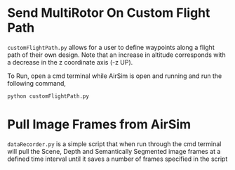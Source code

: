 # Send MultiRotor On Custom Flight Path

```customFlightPath.py``` allows for a user to define waypoints along a flight path of their own design. Note that an increase in altitude corresponds with a decrease in the z coordinate axis (-z UP).

To Run, open a cmd terminal while AirSim is open and running and run the following command,

```cmd
python customFlightPath.py
```

# Pull Image Frames from AirSim
```dataRecorder.py``` is a simple script that when run through the cmd terminal will pull the Scene, Depth and Semantically Segmented image frames at a defined time interval until it saves a number of frames specified in the script


